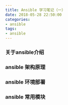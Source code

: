 ```yaml
---
title: Ansible 学习笔记（一）
date: 2018-05-28 22:50:00
categories:
- ansible
tags:
- ansible
---
```


### 关于ansible介绍

### ansible 架构原理

### ansible 环境部署

### ansible 常用模块


